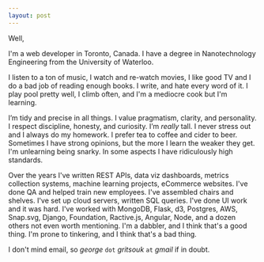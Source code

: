 ```yaml
---
layout:	post
---
```


Well,

I'm a web developer in Toronto, Canada. I have a degree in Nanotechnology Engineering from the University of Waterloo.

I listen to a ton of music, I watch and re-watch movies, I like good TV and I do a bad job of reading enough books. I write, and hate every word of it. I play pool pretty well, I climb often, and I'm a mediocre cook but I'm learning.

I’m tidy and precise in all things. I value pragmatism, clarity, and personality. I respect discipline, honesty, and curiosity. I’m _really_ tall. I never stress out and I always do my homework. I prefer tea to coffee and cider to beer. Sometimes I have strong opinions, but the more I learn the weaker they get. I'm unlearning being snarky. In some aspects I have ridiculously high standards.

Over the years I've written REST APIs, data viz dashboards, metrics collection systems, machine learning projects, eCommerce websites. I've done QA and helped train new employees. I've assembled chairs and shelves. I've set up cloud servers, written SQL queries. I've done UI work and it was hard. I've worked with MongoDB, Flask, d3, Postgres, AWS, Snap.svg, Django, Foundation, Ractive.js, Angular, Node, and a dozen others not even worth mentioning. I'm a dabbler, and I think that's a good thing. I'm prone to tinkering, and I think that's a bad thing.

I don't mind email, so _george_ `dot` _gritsouk_ `at` _gmail_ if in doubt.
